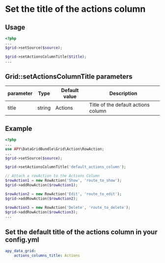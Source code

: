 Set the title of the actions column
===========================================

## Usage

```php
<?php
...
$grid->setSource($source);

$grid->setActionsColumnTitle($title);
...
```

## Grid::setActionsColumnTitle parameters

| parameter | Type | Default value | Description |
| --------- | ---- | ------------- | ----------- |
| title | string | Actions | Title of the default actions column |

## Example

```php
<?php
...
use APY\DataGridBundle\Grid\Action\RowAction;
...
$grid->setSource($source);

$grid->setActionsColumnTitle('default_actions_column');

// Attach a rowAction to the Actions Column
$rowAction1 = new RowAction('Show', 'route_to_show');
$grid->addRowAction($rowAction1);

$rowAction2 = new RowAction('Edit', 'route_to_edit');
$grid->addRowAction($rowAction2);

$rowAction3 = new RowAction('Delete', 'route_to_delete');
$grid->addRowAction($rowAction3);
...
```

## Set the default title of the actions column in your config.yml
```yml
apy_data_grid:
    actions_columns_title: Actions
```
